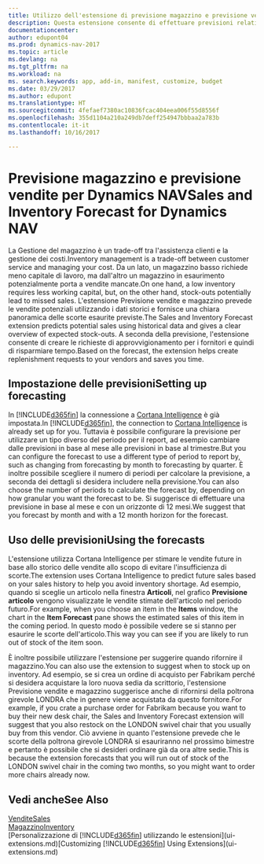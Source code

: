 ```yaml
---
title: Utilizzo dell'estensione di previsione magazzino e previsione vendite per gestire il magazzino
description: Questa estensione consente di effettuare previsioni relative alle vendite, offre una chiara panoramica del magazzino in esaurimento e consente di creare richieste di approvvigionamento per i fornitori.
documentationcenter: 
author: edupont04
ms.prod: dynamics-nav-2017
ms.topic: article
ms.devlang: na
ms.tgt_pltfrm: na
ms.workload: na
ms. search.keywords: app, add-in, manifest, customize, budget
ms.date: 03/29/2017
ms.author: edupont
ms.translationtype: HT
ms.sourcegitcommit: 4fefaef7380ac10836fcac404eea006f55d8556f
ms.openlocfilehash: 355d1104a210a249db7deff254947bbbaa2a783b
ms.contentlocale: it-it
ms.lasthandoff: 10/16/2017

---
```

# <a name="sales-and-inventory-forecast-for-dynamics-nav"></a><span data-ttu-id="33ccd-103">Previsione magazzino e previsione vendite per Dynamics NAV</span><span class="sxs-lookup"><span data-stu-id="33ccd-103">Sales and Inventory Forecast for Dynamics NAV</span></span>
<span data-ttu-id="33ccd-104">La Gestione del magazzino è un trade-off tra l'assistenza clienti e la gestione dei costi.</span><span class="sxs-lookup"><span data-stu-id="33ccd-104">Inventory management is a trade-off between customer service and managing your cost.</span></span> <span data-ttu-id="33ccd-105">Da un lato, un magazzino basso richiede meno capitale di lavoro, ma dall'altro un magazzino in esaurimento potenzialmente porta a vendite mancate.</span><span class="sxs-lookup"><span data-stu-id="33ccd-105">On one hand, a low inventory requires less working capital, but, on the other hand, stock-outs potentially lead to missed sales.</span></span> <span data-ttu-id="33ccd-106">L'estensione Previsione vendite e magazzino prevede le vendite potenziali utilizzando i dati storici e fornisce una chiara panoramica delle scorte esaurite previste.</span><span class="sxs-lookup"><span data-stu-id="33ccd-106">The Sales and Inventory Forecast extension predicts potential sales using historical data and gives a clear overview of expected stock-outs.</span></span> <span data-ttu-id="33ccd-107">A seconda della previsione, l'estensione consente di creare le richieste di approvvigionamento per i fornitori e quindi di risparmiare tempo.</span><span class="sxs-lookup"><span data-stu-id="33ccd-107">Based on the forecast, the extension helps create replenishment requests to your vendors and saves you time.</span></span>  

## <a name="setting-up-forecasting"></a><span data-ttu-id="33ccd-108">Impostazione delle previsioni</span><span class="sxs-lookup"><span data-stu-id="33ccd-108">Setting up forecasting</span></span>
<span data-ttu-id="33ccd-109">In [!INCLUDE[d365fin](includes/d365fin_md.md)] la connessione a [Cortana Intelligence](https://www.microsoft.com/en-us/cloud-platform/what-is-cortana-intelligence-suite) è già impostata.</span><span class="sxs-lookup"><span data-stu-id="33ccd-109">In [!INCLUDE[d365fin](includes/d365fin_md.md)], the connection to [Cortana Intelligence](https://www.microsoft.com/en-us/cloud-platform/what-is-cortana-intelligence-suite) is already set up for you.</span></span> <span data-ttu-id="33ccd-110">Tuttavia è possibile configurare la previsione per utilizzare un tipo diverso del periodo per il report, ad esempio cambiare dalle previsioni in base al mese alle previsioni in base al trimestre.</span><span class="sxs-lookup"><span data-stu-id="33ccd-110">But you can configure the forecast to use a different type of period to report by, such as changing from forecasting by month to forecasting by quarter.</span></span> <span data-ttu-id="33ccd-111">È inoltre possibile scegliere il numero di periodi per calcolare la previsione, a seconda dei dettagli si desidera includere nella previsione.</span><span class="sxs-lookup"><span data-stu-id="33ccd-111">You can also choose the number of periods to calculate the forecast by, depending on how granular you want the forecast to be.</span></span> <span data-ttu-id="33ccd-112">Si suggerisce di effettuare una previsione in base al mese e con un orizzonte di 12 mesi.</span><span class="sxs-lookup"><span data-stu-id="33ccd-112">We suggest that you forecast by month and with a 12 month horizon for the forecast.</span></span>  

## <a name="using-the-forecasts"></a><span data-ttu-id="33ccd-113">Uso delle previsioni</span><span class="sxs-lookup"><span data-stu-id="33ccd-113">Using the forecasts</span></span>
<span data-ttu-id="33ccd-114">L'estensione utilizza Cortana Intelligence per stimare le vendite future in base allo storico delle vendite allo scopo di evitare l'insufficienza di scorte.</span><span class="sxs-lookup"><span data-stu-id="33ccd-114">The extension uses Cortana Intelligence to predict future sales based on your sales history to help you avoid inventory shortage.</span></span> <span data-ttu-id="33ccd-115">Ad esempio, quando si sceglie un articolo nella finestra **Articoli**, nel grafico **Previsione articolo** vengono visualizzate le vendite stimate dell'articolo nel periodo futuro.</span><span class="sxs-lookup"><span data-stu-id="33ccd-115">For example, when you choose an item in the **Items** window, the chart in the **Item Forecast** pane shows the estimated sales of this item in the coming period.</span></span> <span data-ttu-id="33ccd-116">In questo modo è possibile vedere se si stanno per esaurire le scorte dell'articolo.</span><span class="sxs-lookup"><span data-stu-id="33ccd-116">This way you can see if you are likely to run out of stock of the item soon.</span></span>  

<span data-ttu-id="33ccd-117">È inoltre possibile utilizzare l'estensione per suggerire quando rifornire il magazzino.</span><span class="sxs-lookup"><span data-stu-id="33ccd-117">You can also use the extension to suggest when to stock up on inventory.</span></span> <span data-ttu-id="33ccd-118">Ad esempio, se si crea un ordine di acquisto per Fabrikam perché si desidera acquistare la loro nuova sedia da scrittorio, l'estensione Previsione vendite e magazzino suggerisce anche di rifornirsi della poltrona girevole LONDRA che in genere viene acquistata da questo fornitore.</span><span class="sxs-lookup"><span data-stu-id="33ccd-118">For example, if you crate a purchase order for Fabrikam because you want to buy their new desk chair, the Sales and Inventory Forecast extension will suggest that you also restock on the LONDON swivel chair that you usually buy from this vendor.</span></span> <span data-ttu-id="33ccd-119">Ciò avviene in quanto l'estensione prevede che le scorte della poltrona girevole LONDRA si esauriranno nel prossimo bimestre e pertanto è possibile che si desideri ordinare già da ora altre sedie.</span><span class="sxs-lookup"><span data-stu-id="33ccd-119">This is because the extension forecasts that you will run out of stock of the LONDON swivel chair in the coming two months, so you might want to order more chairs already now.</span></span>  

## <a name="see-also"></a><span data-ttu-id="33ccd-120">Vedi anche</span><span class="sxs-lookup"><span data-stu-id="33ccd-120">See Also</span></span>
[<span data-ttu-id="33ccd-121">Vendite</span><span class="sxs-lookup"><span data-stu-id="33ccd-121">Sales</span></span>](sales-manage-sales.md)  
[<span data-ttu-id="33ccd-122">Magazzino</span><span class="sxs-lookup"><span data-stu-id="33ccd-122">Inventory</span></span>](inventory-manage-inventory.md)  
<span data-ttu-id="33ccd-123">[Personalizzazione di [!INCLUDE[d365fin](includes/d365fin_md.md)] utilizzando le estensioni](ui-extensions.md)</span><span class="sxs-lookup"><span data-stu-id="33ccd-123">[Customizing [!INCLUDE[d365fin](includes/d365fin_md.md)] Using Extensions](ui-extensions.md)</span></span>  

